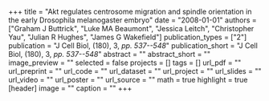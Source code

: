 +++
title = "Akt regulates centrosome migration and spindle orientation in the early Drosophila melanogaster embryo"
date = "2008-01-01"
authors = ["Graham J Buttrick", "Luke MA Beaumont", "Jessica Leitch", "Christopher Yau", "Julian R Hughes", "James G Wakefield"]
publication_types = ["2"]
publication = "J Cell Biol, (180), 3, _pp. 537--548_"
publication_short = "J Cell Biol, (180), 3, _pp. 537--548_"
abstract = ""
abstract_short = ""
image_preview = ""
selected = false
projects = []
tags = []
url_pdf = ""
url_preprint = ""
url_code = ""
url_dataset = ""
url_project = ""
url_slides = ""
url_video = ""
url_poster = ""
url_source = ""
math = true
highlight = true
[header]
image = ""
caption = ""
+++
